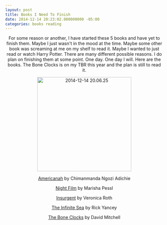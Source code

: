 ```yaml
---
layout: post
title: Books I Need To Finish
date: 2014-12-14 20:23:02.000000000 -05:00
categories: books reading
---
```

<p style="text-align:center;">For some reason or another, I have started these 5 books and have yet to finish them. Maybe I just wasn't in the mood at the time. Maybe some other book was screaming at me on my shelf to read it. Maybe I wanted to just read or watch Harry Potter. There are many different possible reasons. I do plan on finishing them at some point. One day. One day I will. Here are the books. The Bone Clocks is on my TBR this year and the plan is still to read it.</p>
<p style="text-align:center;"><a href="https://cheriedlampley.files.wordpress.com/2014/12/2014-12-14-20-06-25.jpg"><img class="alignnone size-medium wp-image-2675 aligncenter" src="assets/2014-12-14-20-06-25.jpg?w=300" alt="2014-12-14 20.06.25" width="300" height="300" /></a></p>
<p style="text-align:center;"><a href="https://www.goodreads.com/book/show/15796700-americanah?from_search=true">Americanah</a> by Chimanmanda Ngozi Adichie</p>
<p style="text-align:center;"><a href="https://www.goodreads.com/book/show/18770398-night-film?from_search=true">Night Film</a> by Marisha Pessl</p>
<p style="text-align:center;"><a href="https://www.goodreads.com/book/show/11735983-insurgent?from_search=true">Insurgent</a> by Veronica Roth</p>
<p style="text-align:center;"><a href="https://www.goodreads.com/book/show/16131484-the-infinite-sea?from_search=true">The Infinite Sea</a> by Rick Yancey</p>
<p style="text-align:center;"><a href="https://www.goodreads.com/book/show/20819685-the-bone-clocks?from_search=true">The Bone Clocks</a> by David Mitchell</p>
<p>&nbsp;</p>
